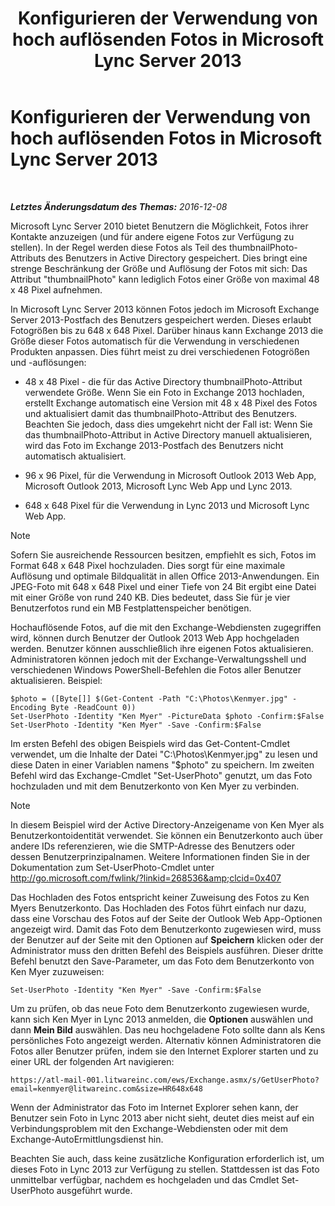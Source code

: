 ﻿---
title: Konfigurieren der Verwendung von hoch auflösenden Fotos in Microsoft Lync Server 2013
TOCTitle: Konfigurieren der Verwendung von hoch auflösenden Fotos in Microsoft Lync Server 2013
ms:assetid: 995da78a-dc44-45a3-908d-16fe36cfa0d9
ms:mtpsurl: https://technet.microsoft.com/de-de/library/JJ688150(v=OCS.15)
ms:contentKeyID: 49890854
ms.date: 12/10/2016
mtps_version: v=OCS.15
ms.translationtype: HT
---

# Konfigurieren der Verwendung von hoch auflösenden Fotos in Microsoft Lync Server 2013

 

_**Letztes Änderungsdatum des Themas:** 2016-12-08_

Microsoft Lync Server 2010 bietet Benutzern die Möglichkeit, Fotos ihrer Kontakte anzuzeigen (und für andere eigene Fotos zur Verfügung zu stellen). In der Regel werden diese Fotos als Teil des thumbnailPhoto-Attributs des Benutzers in Active Directory gespeichert. Dies bringt eine strenge Beschränkung der Größe und Auflösung der Fotos mit sich: Das Attribut "thumbnailPhoto" kann lediglich Fotos einer Größe von maximal 48 x 48 Pixel aufnehmen.

In Microsoft Lync Server 2013 können Fotos jedoch im Microsoft Exchange Server 2013-Postfach des Benutzers gespeichert werden. Dieses erlaubt Fotogrößen bis zu 648 x 648 Pixel. Darüber hinaus kann Exchange 2013 die Größe dieser Fotos automatisch für die Verwendung in verschiedenen Produkten anpassen. Dies führt meist zu drei verschiedenen Fotogrößen und -auflösungen:

  - 48 x 48 Pixel - die für das Active Directory thumbnailPhoto-Attribut verwendete Größe. Wenn Sie ein Foto in Exchange 2013 hochladen, erstellt Exchange automatisch eine Version mit 48 x 48 Pixel des Fotos und aktualisiert damit das thumbnailPhoto-Attribut des Benutzers. Beachten Sie jedoch, dass dies umgekehrt nicht der Fall ist: Wenn Sie das thumbnailPhoto-Attribut in Active Directory manuell aktualisieren, wird das Foto im Exchange 2013-Postfach des Benutzers nicht automatisch aktualisiert.

  - 96 x 96 Pixel, für die Verwendung in Microsoft Outlook 2013 Web App, Microsoft Outlook 2013, Microsoft Lync Web App und Lync 2013.

  - 648 x 648 Pixel für die Verwendung in Lync 2013 und Microsoft Lync Web App.


> [!NOTE]
> Sofern Sie ausreichende Ressourcen besitzen, empfiehlt es sich, Fotos im Format 648 x 648 Pixel hochzuladen. Dies sorgt für eine maximale Auflösung und optimale Bildqualität in allen Office 2013-Anwendungen. Ein JPEG-Foto mit 648 x 648 Pixel und einer Tiefe von 24 Bit ergibt eine Datei mit einer Größe von rund 240 KB. Dies bedeutet, dass Sie für je vier Benutzerfotos rund ein MB Festplattenspeicher benötigen.



Hochauflösende Fotos, auf die mit den Exchange-Webdiensten zugegriffen wird, können durch Benutzer der Outlook 2013 Web App hochgeladen werden. Benutzer können ausschließlich ihre eigenen Fotos aktualisieren. Administratoren können jedoch mit der Exchange-Verwaltungsshell und verschiedenen Windows PowerShell-Befehlen die Fotos aller Benutzer aktualisieren. Beispiel:

    $photo = ([Byte[]] $(Get-Content -Path "C:\Photos\Kenmyer.jpg" -Encoding Byte -ReadCount 0))
    Set-UserPhoto -Identity "Ken Myer" -PictureData $photo -Confirm:$False
    Set-UserPhoto -Identity "Ken Myer" -Save -Confirm:$False

Im ersten Befehl des obigen Beispiels wird das Get-Content-Cmdlet verwendet, um die Inhalte der Datei "C:\\Photos\\Kenmyer.jpg" zu lesen und diese Daten in einer Variablen namens "$photo" zu speichern. Im zweiten Befehl wird das Exchange-Cmdlet "Set-UserPhoto" genutzt, um das Foto hochzuladen und mit dem Benutzerkonto von Ken Myer zu verbinden.


> [!NOTE]
> In diesem Beispiel wird der Active Directory-Anzeigename von Ken Myer als Benutzerkontoidentität verwendet. Sie können ein Benutzerkonto auch über andere IDs referenzieren, wie die SMTP-Adresse des Benutzers oder dessen Benutzerprinzipalnamen. Weitere Informationen finden Sie in der Dokumentation zum Set-UserPhoto-Cmdlet unter <A class=uri href="http://go.microsoft.com/fwlink/?linkid=268536%26clcid=0x407">http://go.microsoft.com/fwlink/?linkid=268536&amp;clcid=0x407</A>



Das Hochladen des Fotos entspricht keiner Zuweisung des Fotos zu Ken Myers Benutzerkonto. Das Hochladen des Fotos führt einfach nur dazu, dass eine Vorschau des Fotos auf der Seite der Outlook Web App-Optionen angezeigt wird. Damit das Foto dem Benutzerkonto zugewiesen wird, muss der Benutzer auf der Seite mit den Optionen auf **Speichern** klicken oder der Administrator muss den dritten Befehl des Beispiels ausführen. Dieser dritte Befehl benutzt den Save-Parameter, um das Foto dem Benutzerkonto von Ken Myer zuzuweisen:

    Set-UserPhoto -Identity "Ken Myer" -Save -Confirm:$False

Um zu prüfen, ob das neue Foto dem Benutzerkonto zugewiesen wurde, kann sich Ken Myer in Lync 2013 anmelden, die **Optionen** auswählen und dann **Mein Bild** auswählen. Das neu hochgeladene Foto sollte dann als Kens persönliches Foto angezeigt werden. Alternativ können Administratoren die Fotos aller Benutzer prüfen, indem sie den Internet Explorer starten und zu einer URL der folgenden Art navigieren:

    https://atl-mail-001.litwareinc.com/ews/Exchange.asmx/s/GetUserPhoto?email=kenmyer@litwareinc.com&size=HR648x648

Wenn der Administrator das Foto im Internet Explorer sehen kann, der Benutzer sein Foto in Lync 2013 aber nicht sieht, deutet dies meist auf ein Verbindungsproblem mit den Exchange-Webdiensten oder mit dem Exchange-AutoErmittlungsdienst hin.

Beachten Sie auch, dass keine zusätzliche Konfiguration erforderlich ist, um dieses Foto in Lync 2013 zur Verfügung zu stellen. Stattdessen ist das Foto unmittelbar verfügbar, nachdem es hochgeladen und das Cmdlet Set-UserPhoto ausgeführt wurde.

